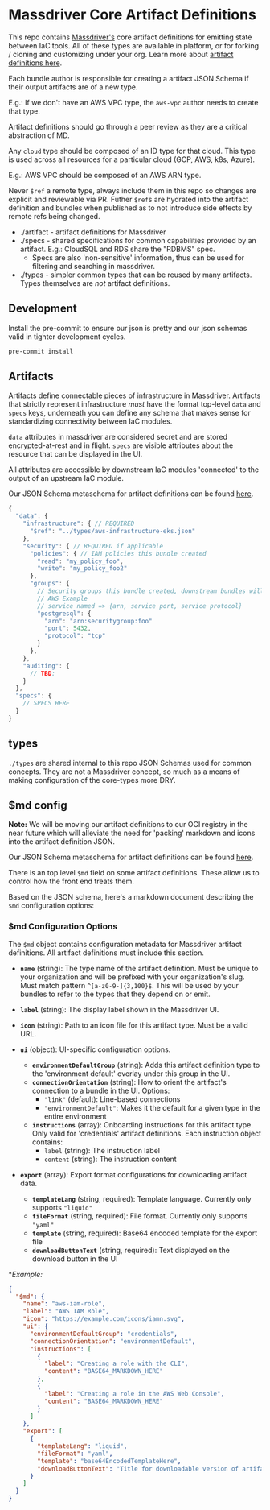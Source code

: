 # Massdriver Core Artifact Definitions

This repo contains [Massdriver's](https://massdriver.cloud) core artifact definitions for emitting state between IaC tools. All of these types are available in platform, or for forking / cloning and customizing under your org. Learn more about [artifact definitions here](https://docs.massdriver.cloud/concepts/artifact-definitions).

Each bundle author is responsible for creating a artifact JSON Schema if their output artifacts are of a new type.

E.g.: If we don't have an AWS VPC type, the `aws-vpc` author needs to create that type.

Artifact definitions should go through a peer review as they are a critical abstraction of MD.

Any `cloud` type should be composed of an ID type for that cloud. This type is used across all resources for a particular cloud (GCP, AWS, k8s, Azure).

E.g.: AWS VPC should be composed of an AWS ARN type.

Never `$ref` a remote type, always include them in this repo so changes are explicit and reviewable via PR. Futher `$ref`s are hydrated into the artifact definition and bundles when published as to not introduce side effects by remote refs being changed.

* ./artifact - artifact definitions for Massdriver
* ./specs - shared specifications for common capabilities provided by an artifact. E.g.: CloudSQL and RDS share the "RDBMS" spec.
  * Specs are also 'non-sensitive' information, thus can be used for filtering and searching in massdriver.
* ./types - simpler common types that can be reused by many artifacts. Types themselves are _not_ artifact definitions.

## Development
Install the pre-commit to ensure our json is pretty and our json schemas valid in tighter development cycles.
```bash
pre-commit install
```

## Artifacts

Artifacts define connectable pieces of infrastructure in Massdriver. Artifacts that strictly represent infrastructure
_must_ have the format top-level `data` and `specs` keys, underneath you can define any schema that makes sense for standardizing
connectivity between IaC modules.

`data` attributes in massdriver are considered secret and are stored encrypted-at-rest and in flight. `specs` are visible attributes about the resource that can be displayed in the UI.

All attributes are accessible by downstream IaC modules 'connected' to the output of an upstream IaC module.

Our JSON Schema metaschema for artifact definitions can be found [here](https://api.massdriver.cloud/json-schemas/artifact-definition.json).

```js
{
  "data": {
    "infrastructure": { // REQUIRED
      "$ref": "../types/aws-infrastructure-eks.json"
    },
    "security": { // REQUIRED if applicable
      "policies": { // IAM policies this bundle created
        "read": "my_policy_foo",
        "write": "my_policy_foo2"
      },
      "groups": {
        // Security groups this bundle created, downstream bundles will attach and set up their own security group rules.
        // AWS Example
        // service named => {arn, service port, service protocol}
        "postgresql": {
          "arn": "arn:securitygroup:foo"
          "port": 5432,
          "protocol": "tcp"
        }
      },
    },
    "auditing": {
      // TBD:
    }
  },
  "specs": {
    // SPECS HERE
  }
}
```


## types

`./types` are shared internal to this repo JSON Schemas used for common concepts. They are not a Massdriver concept, so much as a means of making configuration of the core-types more DRY.

## $md config

**Note:** We will be moving our artifact definitions to our OCI registry in the near future which will alleviate the need for 'packing' markdown and icons into the artifact definition JSON.

Our JSON Schema metaschema for artifact definitions can be found [here](https://api.massdriver.cloud/json-schemas/artifact-definition.json).

There is an top level `$md` field on some artifact definitions. These allow us to control how the front end treats them.

Based on the JSON schema, here's a markdown document describing the `$md` configuration options:

### $md Configuration Options

The `$md` object contains configuration metadata for Massdriver artifact definitions. All artifact definitions must include this section.


- **`name`** (string): The type name of the artifact definition. Must be unique to your organization and will be prefixed with your organization's slug. Must match pattern `^[a-z0-9-]{3,100}$`. This will be used by your bundles to refer to the types that they depend on or emit.

- **`label`** (string): The display label shown in the Massdriver UI.

- **`icon`** (string): Path to an icon file for this artifact type. Must be a valid URL.

- **`ui`** (object): UI-specific configuration options.
  - **`environmentDefaultGroup`** (string): Adds this artifact definition type to the 'environment default' overlay under this group in the UI.
  - **`connectionOrientation`** (string): How to orient the artifact's connection to a bundle in the UI. Options:
    - `"link"` (default): Line-based connections
    - `"environmentDefault"`: Makes it the default for a given type in the entire environment
  - **`instructions`** (array): Onboarding instructions for this artifact type. Only valid for 'credentials' artifact definitions. Each instruction object contains:
    - `label` (string): The instruction label
    - `content` (string): The instruction content

- **`export`** (array): Export format configurations for downloading artifact data.
  - **`templateLang`** (string, required): Template language. Currently only supports `"liquid"`
  - **`fileFormat`** (string, required): File format. Currently only supports `"yaml"`
  - **`template`** (string, required): Base64 encoded template for the export file
  - **`downloadButtonText`** (string, required): Text displayed on the download button in the UI

**Example:*

```json
{
  "$md": {
    "name": "aws-iam-role",
    "label": "AWS IAM Role",
    "icon": "https://example.com/icons/iamn.svg",
    "ui": {
      "environmentDefaultGroup": "credentials",
      "connectionOrientation": "environmentDefault",
      "instructions": [
        {
          "label": "Creating a role with the CLI",
          "content": "BASE64_MARKDOWN_HERE"
        },
        {
          "label": "Creating a role in the AWS Web Console",
          "content": "BASE64_MARKDOWN_HERE"
        }
      ]
    },
    "export": [
      {
        "templateLang": "liquid",
        "fileFormat": "yaml",
        "template": "base64EncodedTemplateHere",
        "downloadButtonText": "Title for downloadable version of artifact here"
      }
    ]
  }
}
```
